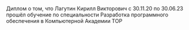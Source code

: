 Диплом о том, что Лагутин Кирилл Викторович с 30.11.20 по 30.06.23 прошёл обучение по специальности Разработка программного обеспечения в Компьютерной Академии ТОР

